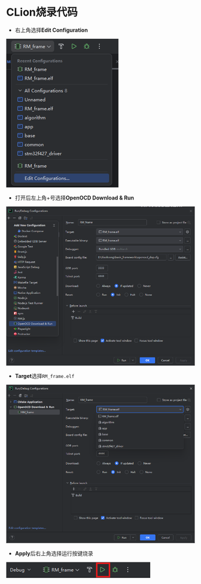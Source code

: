 # CLion烧录代码

- 右上角选择**Edit Configuration**

![configuration](./.assets/configurations.png)

- 打开后左上角+号选择**OpenOCD Download & Run**

![configuration](./.assets/openocd.png)

- **Target**选择`RM_frame.elf`

![configuration](./.assets/openocd_target.png)

- **Apply**后右上角选择运行按键烧录

![configuration](./.assets/Download.png)